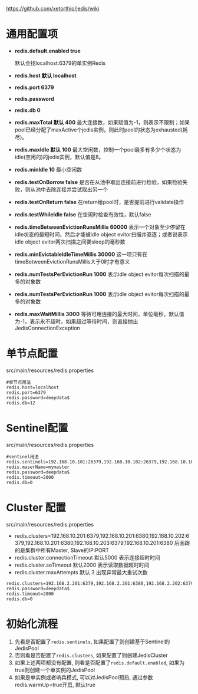 https://github.com/xetorthio/jedis/wiki 

# 通用配置项

* **redis.default.enabled true**

  默认会找localhost:6379的单实例Redis

* **redis.host 默认 localhost**
* **redis.port 6379**
* **redis.password**
* **redis.db 0**

* **redis.maxTotal 默认 400**
  最大连接数，如果赋值为-1，则表示不限制；如果pool已经分配了maxActive个jedis实例，则此时pool的状态为exhausted(耗尽)。
* **redis.maxIdle 默认 100**
  最大空闲数，控制一个pool最多有多少个状态为idle(空闲的)的jedis实例，默认值是8。
* **redis.minIdle 10**
  最小空闲数
* **redis.testOnBorrow false**
  是否在从池中取出连接前进行检验，如果检验失败，则从池中去除连接并尝试取出另一个
* **redis.testOnReturn false**
  在return给pool时，是否提前进行validate操作
* **redis.testWhileIdle false**
  在空闲时检查有效性，默认false
* **redis.timeBetweenEvictionRunsMillis 60000**
  表示一个对象至少停留在idle状态的最短时间，然后才能被idle object evitor扫描并驱逐；或者说表示idle object evitor两次扫描之间要sleep的毫秒数
* **redis.minEvictableIdleTimeMillis 30000**
  这一项只有在timeBetweenEvictionRunsMillis大于0时才有意义
* **redis.numTestsPerEvictionRun 1000**
  表示idle object evitor每次扫描的最多的对象数
* **redis.numTestsPerEvictionRun 1000**
  表示idle object evitor每次扫描的最多的对象数
* **redis.maxWaitMillis 3000**
  等待可用连接的最大时间，单位毫秒，默认值为-1，表示永不超时。如果超过等待时间，则直接抛出JedisConnectionException

# 单节点配置

src/main/resources/redis.properties

```properties
#单节点用法
redis.host=localhost
redis.port=6379
redis.password=deepdata$
redis.db=12
```

# Sentinel配置

src/main/resources/redis.properties

```properties
#sentinel用法
redis.sentinels=192.168.10.101:26379,192.168.10.102:26379,192.168.10.103:26379
redis.maserName=mymaster
redis.password=deepdata$
redis.timeout=2000
redis.db=0
```

# Cluster 配置

src/main/resources/redis.properties

* redis.clusters=192.168.10.201:6379,192.168.10.201:6380,192.168.10.202:6379,192.168.10.201:6380,192.168.10.203:6379,192.168.10.201:6380
  后面跟的是集群中所有Master, Slave的IP:PORT
* redis.cluster.connectionTimeout 默认5000
  表示连接超时时间
* redis.cluster.soTimeout 默认2000
  表示读取数据超时时间
* redis.cluster.maxAttempts 默认 3
  出现异常最大重试次数

```properties
redis.clusters=192.168.2.201:6379,192.168.2.201:6380,192.168.2.202:6379,192.168.2.201:6380,192.168.2.203:6379,192.168.2.201:6380
redis.password=deepdata$
redis.timeout=2000
redis.db=0
```

# 初始化流程

1. 先看是否配置了`redis.sentinels`, 如果配置了则创建基于Sentinel的JedisPool
2. 否则看是否配置了`redis.clusters`, 如果配置了则创建JedisCluster
3. 如果上述两项都没有配置, 则看是否配置了`redis.default.enabled`, 如果为true则创建一个单实例的JedisPool
4. 如果是单实例或者哨兵模式, 可以对JedisPool预热, 通过参数redis.warmUp=true开启, 默认true